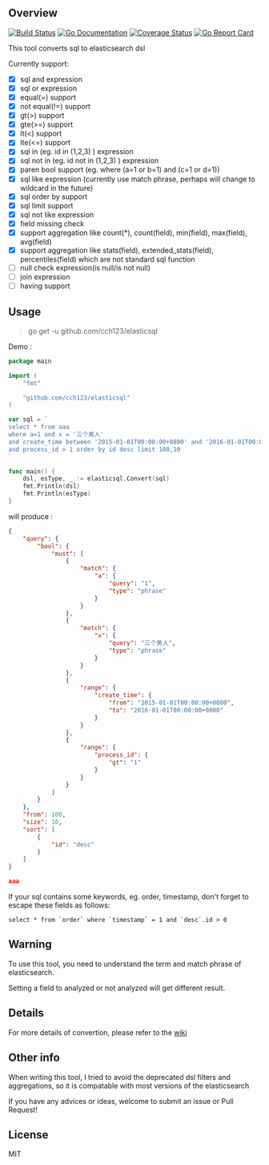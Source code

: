 Overview
-----------
[![Build Status](https://travis-ci.org/cch123/elasticsql.svg?branch=master)](https://travis-ci.org/cch123/elasticsql)
[![Go Documentation](http://img.shields.io/badge/go-documentation-blue.svg?style=flat-square)](https://godoc.org/github.com/cch123/elasticsql)
[![Coverage Status](https://coveralls.io/repos/github/cch123/elasticsql/badge.svg?branch=master)](https://coveralls.io/github/cch123/elasticsql?branch=master)
[![Go Report Card](https://goreportcard.com/badge/github.com/cch123/elasticsql)](https://goreportcard.com/report/github.com/cch123/elasticsql)

This tool converts sql to elasticsearch dsl

Currently support:

- [x] sql and expression
- [x] sql or expression
- [x] equal(=) support
- [x] not equal(!=) support
- [x] gt(>) support
- [x] gte(>=) support
- [x] lt(<) support
- [x] lte(<=) support
- [x] sql in (eg. id in (1,2,3) ) expression
- [x] sql not in (eg. id not in (1,2,3) ) expression
- [x] paren bool support (eg. where (a=1 or b=1) and (c=1 or d=1))
- [x] sql like expression (currently use match phrase, perhaps will change to wildcard in the future)
- [x] sql order by support
- [x] sql limit support
- [x] sql not like expression
- [x] field missing check
- [x] support aggregation like count(\*), count(field), min(field), max(field), avg(field)
- [x] support aggregation like stats(field), extended_stats(field), percentiles(field) which are not standard sql function
- [ ] null check expression(is null/is not null)
- [ ] join expression
- [ ] having support

Usage
-------------

> go get -u github.com/cch123/elasticsql

Demo :
```go
package main

import (
    "fmt"

    "github.com/cch123/elasticsql"
)

var sql = `
select * from aaa
where a=1 and x = '三个男人'
and create_time between '2015-01-01T00:00:00+0800' and '2016-01-01T00:00:00+0800'
and process_id > 1 order by id desc limit 100,10
`

func main() {
    dsl, esType, _ := elasticsql.Convert(sql)
    fmt.Println(dsl)
    fmt.Println(esType)
}

```
will produce :
```json
{
    "query": {
        "bool": {
            "must": [
                {
                    "match": {
                        "a": {
                            "query": "1",
                            "type": "phrase"
                        }
                    }
                },
                {
                    "match": {
                        "x": {
                            "query": "三个男人",
                            "type": "phrase"
                        }
                    }
                },
                {
                    "range": {
                        "create_time": {
                            "from": "2015-01-01T00:00:00+0800",
                            "to": "2016-01-01T00:00:00+0800"
                        }
                    }
                },
                {
                    "range": {
                        "process_id": {
                            "gt": "1"
                        }
                    }
                }
            ]
        }
    },
    "from": 100,
    "size": 10,
    "sort": [
        {
            "id": "desc"
        }
    ]
}

aaa
```

If your sql contains some keywords, eg. order, timestamp, don't forget to escape these fields as follows:

```
select * from `order` where `timestamp` = 1 and `desc`.id > 0
```

Warning
------------
To use this tool, you need to understand the term and match phrase of elasticsearch.

Setting a field to analyzed or not analyzed will get different result.

Details
------------
For more details of convertion, please refer to the [wiki](https://github.com/cch123/elasticsql/wiki)

Other info
------------
When writing this tool, I tried to avoid the deprecated dsl filters and aggregations, so it is compatable with most versions of the elasticsearch

If you have any advices or ideas, welcome to submit an issue or Pull Request!

License
-----------
MIT
